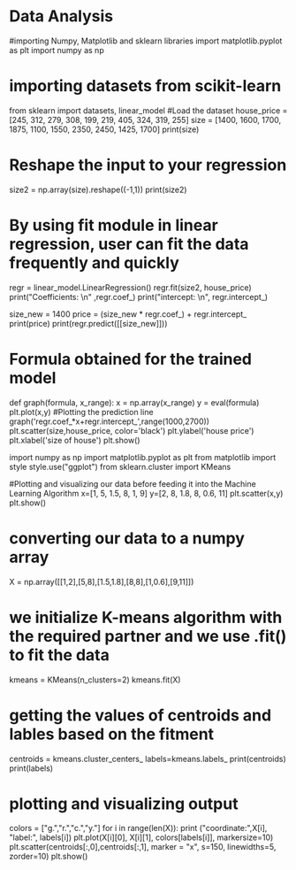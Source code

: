 # Data Analysis


#importing Numpy, Matplotlib and sklearn libraries
import matplotlib.pyplot as plt
import numpy as np
# importing datasets from scikit-learn
from sklearn import datasets, linear_model
#Load the dataset
house_price = [245, 312, 279, 308, 199, 219, 405, 324, 319, 255]
size = [1400, 1600, 1700, 1875, 1100, 1550, 2350, 2450, 1425, 1700]
print(size)
# Reshape the input to your regression
size2 = np.array(size).reshape((-1,1))
print(size2)

# By using fit module in linear regression, user can fit the data frequently and quickly
regr = linear_model.LinearRegression()
regr.fit(size2, house_price)
print("Coefficients: \n" ,regr.coef_)
print("intercept: \n", regr.intercept_)

size_new = 1400
price = (size_new * regr.coef_) + regr.intercept_
print(price)
print(regr.predict([[size_new]]))

# Formula obtained for the trained model
def graph(formula, x_range):
    x = np.array(x_range)
    y = eval(formula)
    plt.plot(x,y)
#Plotting the prediction line
graph('regr.coef_*x+regr.intercept_',range(1000,2700))
plt.scatter(size,house_price, color='black')
plt.ylabel('house price')
plt.xlabel('size of house')
plt.show()

import numpy as np
import matplotlib.pyplot as plt
from matplotlib import style
style.use("ggplot")
from sklearn.cluster import KMeans

#Plotting and visualizing our data before feeding it into the Machine Learning Algorithm
x=[1, 5, 1.5, 8, 1, 9] 
y=[2, 8, 1.8, 8, 0.6, 11]
plt.scatter(x,y)
plt.show()

# converting our data to a numpy array
X = np.array([[1,2],[5,8],[1.5,1.8],[8,8],[1,0.6],[9,11]])
# we initialize K-means algorithm with the required partner and we use .fit() to fit the data
kmeans = KMeans(n_clusters=2)
kmeans.fit(X)
# getting the values of centroids and lables based on the fitment
centroids = kmeans.cluster_centers_
labels=kmeans.labels_
print(centroids)
print(labels)

# plotting and visualizing output
colors = ["g.","r.","c.","y."]
for i in range(len(X)):
    print ("coordinate:",X[i], "label:", labels[i])
    plt.plot(X[i][0], X[i][1], colors[labels[i]], markersize=10)
plt.scatter(centroids[:,0],centroids[:,1], marker = "x", s=150, linewidths=5, zorder=10)
plt.show()


